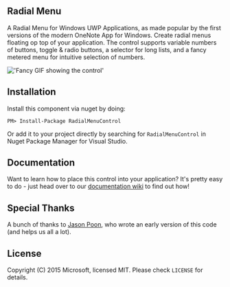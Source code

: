## Radial Menu
A Radial Menu for Windows UWP Applications, as made popular by the first versions of the modern OneNote App for Windows. Create radial menus floating op top of your application. The control supports variable numbers of buttons, toggle & radio buttons, a selector for long lists, and a fancy metered 
menu for intuitive selection of numbers.

!['Fancy GIF showing the control'](https://github.com/CatalystCode/radial-menu/blob/CaseStudyDemo/gif.gif)

## Installation

Install this component via nuget by doing:

```
PM> Install-Package RadialMenuControl
```

Or add it to your project directly by searching for `RadialMenuControl` in Nuget Package Manager for Visual Studio.

## Documentation

Want to learn how to place this control into your application? It's pretty easy to do - just head over to our [documentation wiki](https://github.com/CatalystCode/radial-menu/wiki) to find out how!

## Special Thanks
A bunch of thanks to [Jason Poon](https://github.com/jpoon), who wrote an early version of this code (and helps us all a lot).

## License

Copyright (C) 2015 Microsoft, licensed MIT. Please check `LICENSE` for details.
